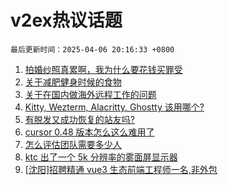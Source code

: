 # v2ex热议话题

`最后更新时间：2025-04-06 20:16:33 +0800`

1. [拍婚纱照真累啊，我为什么要花钱买罪受](https://www.v2ex.com/t/1123495)
1. [关于减肥健身时候的食物](https://www.v2ex.com/t/1123514)
1. [关于在国内做海外远程工作的问题](https://www.v2ex.com/t/1123484)
1. [Kitty, Wezterm, Alacritty, Ghostty 该用哪个?](https://www.v2ex.com/t/1123532)
1. [有脱发又成功恢复的站友吗?](https://www.v2ex.com/t/1123496)
1. [cursor 0.48 版本怎么这么难用了](https://www.v2ex.com/t/1123462)
1. [怎么评估团队需要多少人](https://www.v2ex.com/t/1123451)
1. [ktc 出了一个 5k 分辨率的雾面屏显示器](https://www.v2ex.com/t/1123483)
1. [[沈阳]招聘精通 vue3 生态前端工程师一名,非外包](https://www.v2ex.com/t/1123512)

